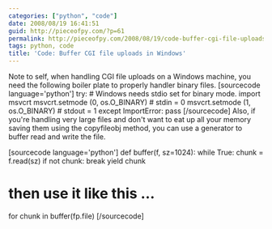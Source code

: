 ```yaml
---
categories: ["python", "code"]
date: 2008/08/19 16:41:51
guid: http://pieceofpy.com/?p=61
permalink: http://pieceofpy.com/2008/08/19/code-buffer-cgi-file-uploads-in-windows/
tags: python, code
title: 'Code: Buffer CGI file uploads in Windows'
---
```

Note to self, when handling CGI file uploads on a Windows machine, you need the following boiler plate to properly handler binary files.
[sourcecode language='python']
try: # Windows needs stdio set for binary mode.
    import msvcrt
    msvcrt.setmode (0, os.O_BINARY) # stdin  = 0
    msvcrt.setmode (1, os.O_BINARY) # stdout = 1
except ImportError:
    pass
[/sourcecode]
Also, if you're handling very large files and don't want to eat up all your memory saving them using the copyfileobj method, you can use a generator to buffer read and write the file.

[sourcecode language='python']
def buffer(f, sz=1024):
    while True:
        chunk = f.read(sz)
        if not chunk: break
        yield chunk
# then use it like this ...
for chunk in buffer(fp.file)
[/sourcecode]
